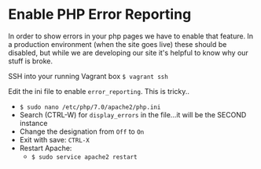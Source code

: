 # Enable PHP Error Reporting #
In order to show errors in your php pages we have to enable that feature. In a production environment (when the site goes live) these should be disabled, but while we are developing our site it's helpful to know why our stuff is broke.

SSH into your running Vagrant box
```$ vagrant ssh```

Edit the ini file to enable ```error_reporting```. This is tricky..
 - ```$ sudo nano /etc/php/7.0/apache2/php.ini```
 - Search (CTRL-W) for ```display_errors``` in the file...it will be the SECOND instance
 - Change the designation from ```Off``` to ```On```
 - Exit with save: ```CTRL-X```
 - Restart Apache:
   - ```$ sudo service apache2 restart```
